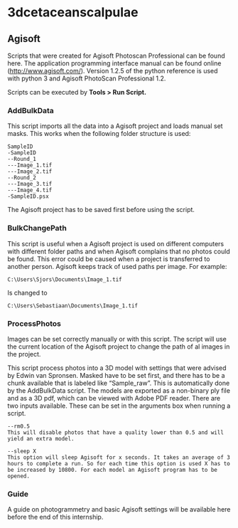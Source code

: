 # 3dcetaceanscalpulae

## Agisoft
Scripts that were created for Agisoft Photoscan Professional can be found here. The application programming interface manual can be found online (http://www.agisoft.com/).
Version 1.2.5 of the python reference is used with python 3 and Agisoft PhotoScan Professional 1.2.

Scripts can be executed by <b>Tools > Run Script. </b>

### AddBulkData
This script imports all the data into a Agisoft project and loads manual set masks. This works when the following folder structure is used:  
 ``` 
SampleID  
-SampleID  
--Round_1  
---Image_1.tif  
---Image_2.tif  
--Round_2  
---Image_3.tif  
---Image_4.tif  
-SampleID.psx  
  ```
The Agisoft project has to be saved first before using the script.

### BulkChangePath
This script is useful when a Agisoft project is used on different computers with different folder paths and when Agisoft complains that no photos could be found. This error could be caused when a project is transferred to another person. Agisoft keeps track of used paths per image. For example:

```
C:\Users\Sjors\Documents\Image_1.tif
```
Is changed to
```
C:\Users\Sebastiaan\Documents\Image_1.tif
```
### ProcessPhotos
Images can be set correctly manually or with this script. The script will use the current location of the Agisoft project to change the path of al images in the project.


This script process photos into a 3D model with settings that were advised by Edwin van Spronsen. Masked have to be set first, and there has to be a chunk available that is labeled like “Sample_raw”. This is automatically done by the AddBulkData script. The models are exported as a non-binary ply file and as a 3D pdf, which can be viewed with Adobe PDF reader.
There are two inputs available. These can be set in the arguments box when running a script.
```
--rm0.5  
This will disable photos that have a quality lower than 0.5 and will yield an extra model.
```
```
--sleep X  
This option will sleep Agisoft for x seconds. It takes an average of 3 hours to complete a run. So for each time this option is used X has to be increased by 10800. For each model an Agisoft program has to be opened. 
```
### Guide
A guide on photogrammetry and basic Agisoft settings will be available here before the end of this internship.

